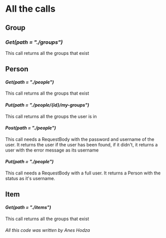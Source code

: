 # All the calls
## **Group**
### _Get(path = "./groups")_
This call returns all the groups that exist

## **Person**
#### _Get(path = "./people")_
This call returns all the groups that exist

#### _Put(path = "./people/{id}/my-groups")_
This call returns all the groups the user is in

#### _Post(path = "./people")_
This call needs a RequestBody with the password and username of the user. It returns the user if the user has been found, if it didn't, it returns a user with the error message as its username

#### _Put(path = "./people")_
This call needs a RequestBody with a full user. It returns a Person with the status as it's username.

## **Item**
#### _Get(path = "./items")_
This call returns all the groups that exist

###### All this code was written by Anes Hodza
